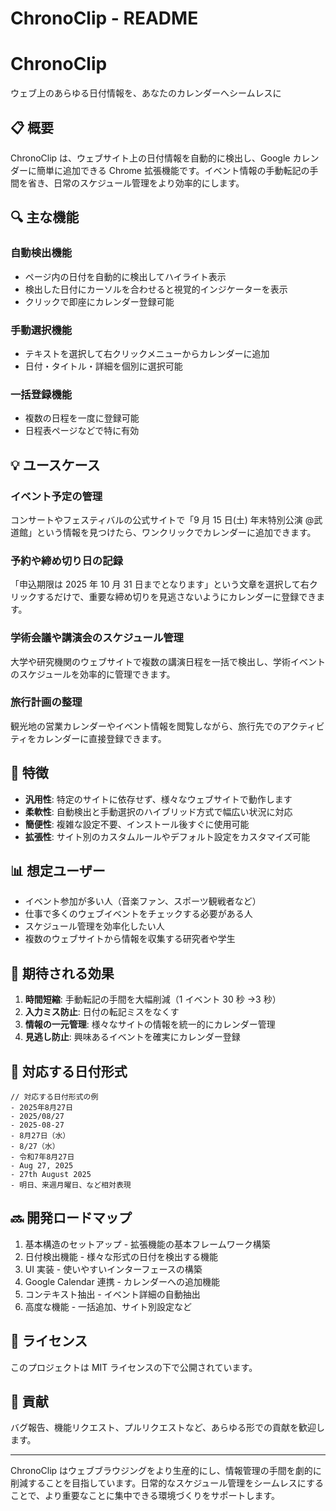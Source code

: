 # ChronoClip - README

# ChronoClip

<aside>
ウェブ上のあらゆる日付情報を、あなたのカレンダーへシームレスに

</aside>

## 📋 概要

ChronoClip は、ウェブサイト上の日付情報を自動的に検出し、Google カレンダーに簡単に追加できる Chrome 拡張機能です。イベント情報の手動転記の手間を省き、日常のスケジュール管理をより効率的にします。

## 🔍 主な機能

### 自動検出機能

- ページ内の日付を自動的に検出してハイライト表示
- 検出した日付にカーソルを合わせると視覚的インジケーターを表示
- クリックで即座にカレンダー登録可能

### 手動選択機能

- テキストを選択して右クリックメニューからカレンダーに追加
- 日付・タイトル・詳細を個別に選択可能

### 一括登録機能

- 複数の日程を一度に登録可能
- 日程表ページなどで特に有効

## 💡 ユースケース

### イベント予定の管理

コンサートやフェスティバルの公式サイトで「9 月 15 日(土) 年末特別公演 @武道館」という情報を見つけたら、ワンクリックでカレンダーに追加できます。

### 予約や締め切り日の記録

「申込期限は 2025 年 10 月 31 日までとなります」という文章を選択して右クリックするだけで、重要な締め切りを見逃さないようにカレンダーに登録できます。

### 学術会議や講演会のスケジュール管理

大学や研究機関のウェブサイトで複数の講演日程を一括で検出し、学術イベントのスケジュールを効率的に管理できます。

### 旅行計画の整理

観光地の営業カレンダーやイベント情報を閲覧しながら、旅行先でのアクティビティをカレンダーに直接登録できます。

## 🎯 特徴

- **汎用性**: 特定のサイトに依存せず、様々なウェブサイトで動作します
- **柔軟性**: 自動検出と手動選択のハイブリッド方式で幅広い状況に対応
- **簡便性**: 複雑な設定不要、インストール後すぐに使用可能
- **拡張性**: サイト別のカスタムルールやデフォルト設定をカスタマイズ可能

## 📊 想定ユーザー

- イベント参加が多い人（音楽ファン、スポーツ観戦者など）
- 仕事で多くのウェブイベントをチェックする必要がある人
- スケジュール管理を効率化したい人
- 複数のウェブサイトから情報を収集する研究者や学生

## 🚀 期待される効果

1. **時間短縮**: 手動転記の手間を大幅削減（1 イベント 30 秒 →3 秒）
2. **入力ミス防止**: 日付の転記ミスをなくす
3. **情報の一元管理**: 様々なサイトの情報を統一的にカレンダー管理
4. **見逃し防止**: 興味あるイベントを確実にカレンダー登録

## 🔧 対応する日付形式

```
// 対応する日付形式の例
- 2025年8月27日
- 2025/08/27
- 2025-08-27
- 8月27日（水）
- 8/27（水）
- 令和7年8月27日
- Aug 27, 2025
- 27th August 2025
- 明日、来週月曜日、など相対表現

```

## 🔜 開発ロードマップ

1. 基本構造のセットアップ - 拡張機能の基本フレームワーク構築
2. 日付検出機能 - 様々な形式の日付を検出する機能
3. UI 実装 - 使いやすいインターフェースの構築
4. Google Calendar 連携 - カレンダーへの追加機能
5. コンテキスト抽出 - イベント詳細の自動抽出
6. 高度な機能 - 一括追加、サイト別設定など

## 📄 ライセンス

このプロジェクトは MIT ライセンスの下で公開されています。

## 👥 貢献

バグ報告、機能リクエスト、プルリクエストなど、あらゆる形での貢献を歓迎します。

---

ChronoClip はウェブブラウジングをより生産的にし、情報管理の手間を劇的に削減することを目指しています。日常的なスケジュール管理をシームレスにすることで、より重要なことに集中できる環境づくりをサポートします。
